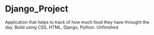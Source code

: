 # Django_Project
Application that helps to track of how much food they have throught the day. Build using CSS, HTML, Django, Python. Unfinished
